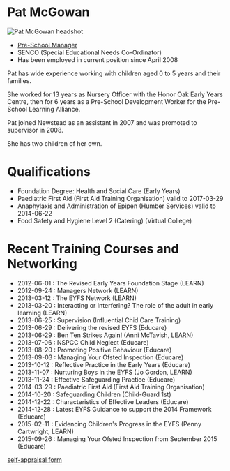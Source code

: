 # Pat McGowan #

<img src="/images/staff/preschool_background/Pat_McGowan-500px.JPG" alt="Pat McGowan headshot" class="staff_photo" />

* [Pre-School Manager](20131223-Job_Description-Pre-school_Manager.pdf)
* SENCO (Special Educational Needs Co-Ordinator)
* Has been employed in current position since April 2008

Pat has wide experience working with children aged 0 to 5 years and their families.

She worked for 13 years as Nursery Officer with the Honor Oak Early Years Centre,
then for 6 years as a Pre-School Development Worker for the Pre-School Learning Alliance.

Pat joined Newstead as an assistant in 2007 and was promoted to supervisor in 2008.

She has two children of her own.

# Qualifications #

* Foundation Degree: Health and Social Care (Early Years)
* Paediatric First Aid (First Aid Training Organisation) valid to 2017-03-29
* Anaphylaxis and Administration of Epipen (Humber Services) valid to 2014-06-22
* Food Safety and Hygiene Level 2 (Catering) (Virtual College)

# Recent Training Courses and Networking #

* 2012-06-01 : The Revised Early Years Foundation Stage (LEARN)
* 2012-09-24 : Managers Network (LEARN)
* 2013-03-12 : The EYFS Network (LEARN)
* 2013-03-20 : Interacting or Interfering? The role of the adult in early learning (LEARN)
* 2013-06-25 : Supervision (Influential Chid Care Training)
* 2013-06-29 : Delivering the revised EYFS (Educare)
* 2013-06-29 : Ben Ten Strikes Again! (Anni McTavish, LEARN)
* 2013-07-06 : NSPCC Child Neglect (Educare)
* 2013-08-20 : Promoting Positive Behaviour (Educare)
* 2013-09-03 : Managing Your Ofsted Inspection (Educare)
* 2013-10-12 : Reflective Practice in the Early Years (Educare)
* 2013-11-07 : Nurturing Boys in the EYFS (Jo Gordon, LEARN)
* 2013-11-24 : Effective Safeguarding Practice (Educare)
* 2014-03-29 : Paediatric First Aid (First Aid Training Organisation)
* 2014-10-20 : Safeguarding Children (Child-Guard 1st)
* 2014-12-22 : Characteristics of Effective Leaders (Educare)
* 2014-12-28 : Latest EYFS Guidance to support the 2014 Framework (Educare)
* 2015-02-11 : Evidencing Children's Progress in the EYFS (Penny Cartwright, LEARN)
* 2015-09-26 : Managing Your Ofsted Inspection from September 2015 (Educare)


[self-appraisal form](/staff/20141201-Appraisal_Form-Pre_School_Manager-Pat_McGowan.pdf)
